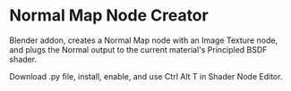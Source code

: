 # Normal Map Node Creator
Blender addon, creates a Normal Map node with an Image Texture node, and plugs the Normal output to the current material's Principled BSDF shader. 

Download .py file, install, enable, and use Ctrl Alt T in Shader Node Editor.
